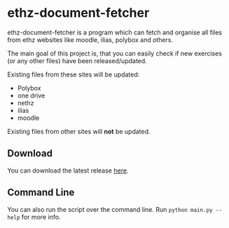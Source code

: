 # ethz-document-fetcher
ethz-document-fetcher is a program which can fetch and organise all files from ethz websites like
 moodle, ilias, polybox and others.
 
 The main goal of this project is, that you can easily check if
 new exercises (or any other files) have been released/updated.
 
 Existing files from these sites will be updated:
 * Polybox
 * one drive
 * nethz
 * ilias
 * moodle
 
 Existing files from other sites will **not** be updated.

## Download
You can download the latest release [here](https://github.com/GeorgOhneH/ethz-document-fetcher/releases/latest).


## Command Line

You can also run the script over the command line. Run `python main.py --help` 
for more info.